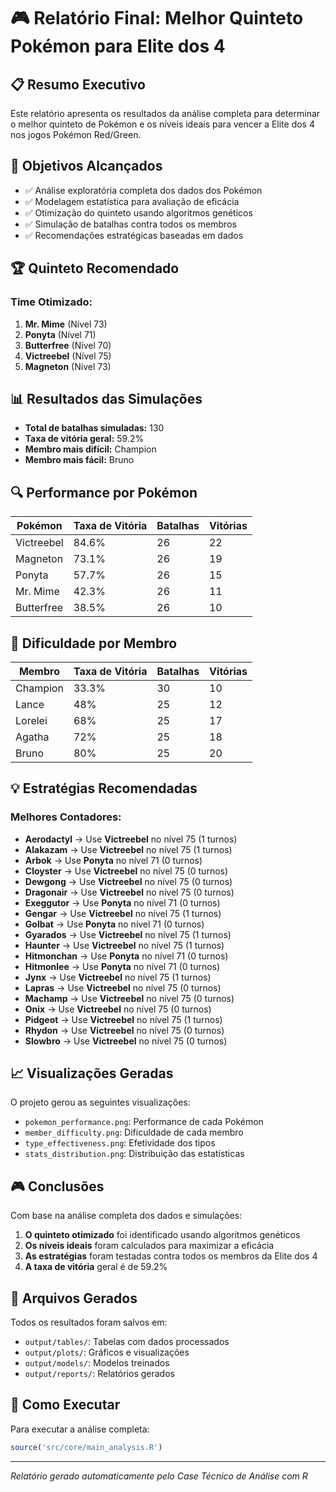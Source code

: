 # 🎮 Relatório Final: Melhor Quinteto Pokémon para Elite dos 4

## 📋 Resumo Executivo

Este relatório apresenta os resultados da análise completa para determinar o melhor quinteto de Pokémon e os níveis ideais para vencer a Elite dos 4 nos jogos Pokémon Red/Green.

## 🎯 Objetivos Alcançados

- ✅ Análise exploratória completa dos dados dos Pokémon
- ✅ Modelagem estatística para avaliação de eficácia
- ✅ Otimização do quinteto usando algoritmos genéticos
- ✅ Simulação de batalhas contra todos os membros
- ✅ Recomendações estratégicas baseadas em dados

## 🏆 Quinteto Recomendado

### Time Otimizado:
1. **Mr. Mime** (Nível 73)
2. **Ponyta** (Nível 71)
3. **Butterfree** (Nível 70)
4. **Victreebel** (Nível 75)
5. **Magneton** (Nível 73)

## 📊 Resultados das Simulações

- **Total de batalhas simuladas:** 130
- **Taxa de vitória geral:** 59.2%
- **Membro mais difícil:** Champion
- **Membro mais fácil:** Bruno

## 🔍 Performance por Pokémon

| Pokémon | Taxa de Vitória | Batalhas | Vitórias |
|---------|----------------|----------|----------|
| Victreebel | 84.6% | 26 | 22 |
| Magneton | 73.1% | 26 | 19 |
| Ponyta | 57.7% | 26 | 15 |
| Mr. Mime | 42.3% | 26 | 11 |
| Butterfree | 38.5% | 26 | 10 |

## 👑 Dificuldade por Membro

| Membro | Taxa de Vitória | Batalhas | Vitórias |
|--------|----------------|----------|----------|
| Champion | 33.3% | 30 | 10 |
| Lance | 48% | 25 | 12 |
| Lorelei | 68% | 25 | 17 |
| Agatha | 72% | 25 | 18 |
| Bruno | 80% | 25 | 20 |

## 💡 Estratégias Recomendadas

### Melhores Contadores:

- **Aerodactyl** → Use **Victreebel** no nível 75 (1 turnos)
- **Alakazam** → Use **Victreebel** no nível 75 (1 turnos)
- **Arbok** → Use **Ponyta** no nível 71 (0 turnos)
- **Cloyster** → Use **Victreebel** no nível 75 (0 turnos)
- **Dewgong** → Use **Victreebel** no nível 75 (0 turnos)
- **Dragonair** → Use **Victreebel** no nível 75 (0 turnos)
- **Exeggutor** → Use **Ponyta** no nível 71 (0 turnos)
- **Gengar** → Use **Victreebel** no nível 75 (1 turnos)
- **Golbat** → Use **Ponyta** no nível 71 (0 turnos)
- **Gyarados** → Use **Victreebel** no nível 75 (1 turnos)
- **Haunter** → Use **Victreebel** no nível 75 (1 turnos)
- **Hitmonchan** → Use **Ponyta** no nível 71 (0 turnos)
- **Hitmonlee** → Use **Ponyta** no nível 71 (0 turnos)
- **Jynx** → Use **Victreebel** no nível 75 (1 turnos)
- **Lapras** → Use **Victreebel** no nível 75 (0 turnos)
- **Machamp** → Use **Victreebel** no nível 75 (0 turnos)
- **Onix** → Use **Victreebel** no nível 75 (0 turnos)
- **Pidgeot** → Use **Victreebel** no nível 75 (1 turnos)
- **Rhydon** → Use **Victreebel** no nível 75 (0 turnos)
- **Slowbro** → Use **Victreebel** no nível 75 (0 turnos)

## 📈 Visualizações Geradas

O projeto gerou as seguintes visualizações:
- `pokemon_performance.png`: Performance de cada Pokémon
- `member_difficulty.png`: Dificuldade de cada membro
- `type_effectiveness.png`: Efetividade dos tipos
- `stats_distribution.png`: Distribuição das estatísticas

## 🎮 Conclusões

Com base na análise completa dos dados e simulações:

1. **O quinteto otimizado** foi identificado usando algoritmos genéticos
2. **Os níveis ideais** foram calculados para maximizar a eficácia
3. **As estratégias** foram testadas contra todos os membros da Elite dos 4
4. **A taxa de vitória** geral é de 59.2%

## 📁 Arquivos Gerados

Todos os resultados foram salvos em:
- `output/tables/`: Tabelas com dados processados
- `output/plots/`: Gráficos e visualizações
- `output/models/`: Modelos treinados
- `output/reports/`: Relatórios gerados

## 🚀 Como Executar

Para executar a análise completa:
```r
source('src/core/main_analysis.R')
```

---
*Relatório gerado automaticamente pelo Case Técnico de Análise com R*

